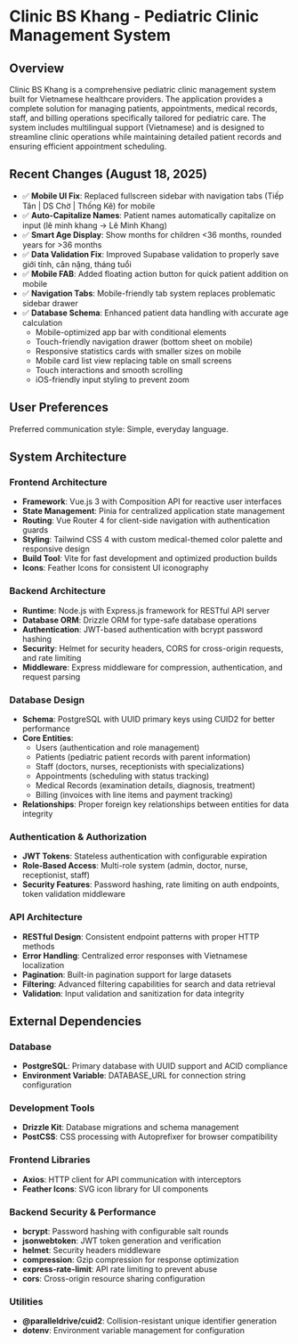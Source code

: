 # Clinic BS Khang - Pediatric Clinic Management System

## Overview

Clinic BS Khang is a comprehensive pediatric clinic management system built for Vietnamese healthcare providers. The application provides a complete solution for managing patients, appointments, medical records, staff, and billing operations specifically tailored for pediatric care. The system includes multilingual support (Vietnamese) and is designed to streamline clinic operations while maintaining detailed patient records and ensuring efficient appointment scheduling.

## Recent Changes (August 18, 2025)

- ✅ **Mobile UI Fix**: Replaced fullscreen sidebar with navigation tabs (Tiếp Tân | DS Chờ | Thống Kê) for mobile
- ✅ **Auto-Capitalize Names**: Patient names automatically capitalize on input (lê minh khang → Lê Minh Khang)
- ✅ **Smart Age Display**: Show months for children <36 months, rounded years for >36 months
- ✅ **Data Validation Fix**: Improved Supabase validation to properly save giới tính, cân nặng, tháng tuổi
- ✅ **Mobile FAB**: Added floating action button for quick patient addition on mobile
- ✅ **Navigation Tabs**: Mobile-friendly tab system replaces problematic sidebar drawer
- ✅ **Database Schema**: Enhanced patient data handling with accurate age calculation
  - Mobile-optimized app bar with conditional elements
  - Touch-friendly navigation drawer (bottom sheet on mobile)
  - Responsive statistics cards with smaller sizes on mobile
  - Mobile card list view replacing table on small screens
  - Touch interactions and smooth scrolling
  - iOS-friendly input styling to prevent zoom

## User Preferences

Preferred communication style: Simple, everyday language.

## System Architecture

### Frontend Architecture
- **Framework**: Vue.js 3 with Composition API for reactive user interfaces
- **State Management**: Pinia for centralized application state management
- **Routing**: Vue Router 4 for client-side navigation with authentication guards
- **Styling**: Tailwind CSS 4 with custom medical-themed color palette and responsive design
- **Build Tool**: Vite for fast development and optimized production builds
- **Icons**: Feather Icons for consistent UI iconography

### Backend Architecture
- **Runtime**: Node.js with Express.js framework for RESTful API server
- **Database ORM**: Drizzle ORM for type-safe database operations
- **Authentication**: JWT-based authentication with bcrypt password hashing
- **Security**: Helmet for security headers, CORS for cross-origin requests, and rate limiting
- **Middleware**: Express middleware for compression, authentication, and request parsing

### Database Design
- **Schema**: PostgreSQL with UUID primary keys using CUID2 for better performance
- **Core Entities**: 
  - Users (authentication and role management)
  - Patients (pediatric patient records with parent information)
  - Staff (doctors, nurses, receptionists with specializations)
  - Appointments (scheduling with status tracking)
  - Medical Records (examination details, diagnosis, treatment)
  - Billing (invoices with line items and payment tracking)
- **Relationships**: Proper foreign key relationships between entities for data integrity

### Authentication & Authorization
- **JWT Tokens**: Stateless authentication with configurable expiration
- **Role-Based Access**: Multi-role system (admin, doctor, nurse, receptionist, staff)
- **Security Features**: Password hashing, rate limiting on auth endpoints, token validation middleware

### API Architecture
- **RESTful Design**: Consistent endpoint patterns with proper HTTP methods
- **Error Handling**: Centralized error responses with Vietnamese localization
- **Pagination**: Built-in pagination support for large datasets
- **Filtering**: Advanced filtering capabilities for search and data retrieval
- **Validation**: Input validation and sanitization for data integrity

## External Dependencies

### Database
- **PostgreSQL**: Primary database with UUID support and ACID compliance
- **Environment Variable**: DATABASE_URL for connection string configuration

### Development Tools
- **Drizzle Kit**: Database migrations and schema management
- **PostCSS**: CSS processing with Autoprefixer for browser compatibility

### Frontend Libraries
- **Axios**: HTTP client for API communication with interceptors
- **Feather Icons**: SVG icon library for UI components

### Backend Security & Performance
- **bcrypt**: Password hashing with configurable salt rounds
- **jsonwebtoken**: JWT token generation and verification
- **helmet**: Security headers middleware
- **compression**: Gzip compression for response optimization
- **express-rate-limit**: API rate limiting to prevent abuse
- **cors**: Cross-origin resource sharing configuration

### Utilities
- **@paralleldrive/cuid2**: Collision-resistant unique identifier generation
- **dotenv**: Environment variable management for configuration